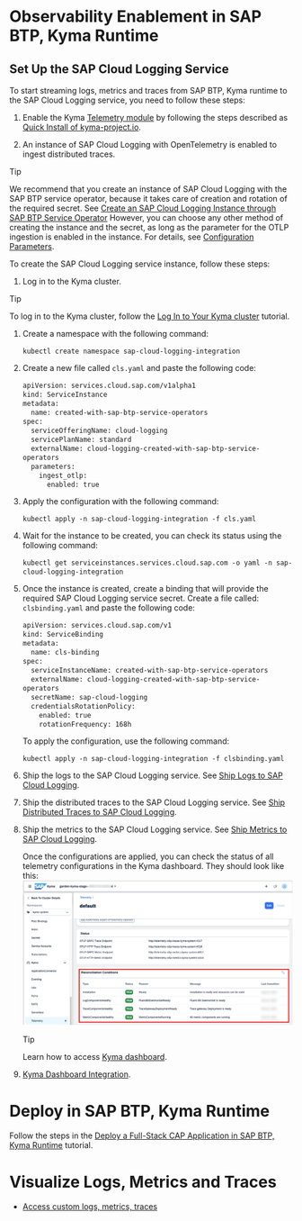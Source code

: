 # Observability Enablement in SAP BTP, Kyma Runtime

## Set Up the SAP Cloud Logging Service

To start streaming logs, metrics and traces from SAP BTP, Kyma runtime to the SAP Cloud Logging service, you need to follow these steps:

1. Enable the Kyma [Telemetry module](https://kyma-project.io/#/telemetry-manager/user/README) by following the steps described as [Quick Install of kyma-project.io](https://kyma-project.io/#/02-get-started/01-quick-install).

2. An instance of SAP Cloud Logging with OpenTelemetry is enabled to ingest distributed traces.

> [!TIP]
>We recommend that you create an instance of SAP Cloud Logging with the SAP BTP service operator, because it takes care of creation and rotation of the required secret. See [Create an SAP Cloud Logging Instance through SAP BTP Service Operator](https://help.sap.com/docs/cloud-logging/cloud-logging/create-sap-cloud-logging-instance-through-sap-btp-service-operator)
However, you can choose any other method of creating the instance and the secret, as long as the parameter for the OTLP ingestion is enabled in the instance. For details, see [Configuration Parameters](https://help.sap.com/docs/cloud-logging/cloud-logging/configuration-parameters?locale=en-US&version=Cloud).

To create the SAP Cloud Logging service instance, follow these steps:

1. Log in to the Kyma cluster.

> [!TIP]
> To log in to the Kyma cluster, follow the [Log In to Your Kyma cluster](https://developers.sap.com/tutorials/deploy-to-kyma.html#1206fdc5-e6d4-4238-8cef-638cc7739ca6) tutorial.

1. Create a namespace with the following command:
   
    ``` 
    kubectl create namespace sap-cloud-logging-integration 
    ```

2. Create a new file called `cls.yaml` and paste the following code:

    ```
    apiVersion: services.cloud.sap.com/v1alpha1
    kind: ServiceInstance
    metadata:
      name: created-with-sap-btp-service-operators
    spec:
      serviceOfferingName: cloud-logging
      servicePlanName: standard
      externalName: cloud-logging-created-with-sap-btp-service-operators
      parameters:
        ingest_otlp:
          enabled: true
    ```
3. Apply the configuration with the following command:

    ```
    kubectl apply -n sap-cloud-logging-integration -f cls.yaml 
    ```
       
4. Wait for the instance to be created, you can check its status using the following command:

    ```
    kubectl get serviceinstances.services.cloud.sap.com -o yaml -n sap-cloud-logging-integration
    ```
5. Once the instance is created, create a binding that will provide the required SAP Cloud Logging service secret. Create a file called: `clsbinding.yaml` and paste the following code: 

    ```
    apiVersion: services.cloud.sap.com/v1
    kind: ServiceBinding
    metadata:
      name: cls-binding
    spec:
      serviceInstanceName: created-with-sap-btp-service-operators
      externalName: cloud-logging-created-with-sap-btp-service-operators
      secretName: sap-cloud-logging
      credentialsRotationPolicy:
        enabled: true
        rotationFrequency: 168h

    ```
    To apply the configuration, use the following command:
    ```
    kubectl apply -n sap-cloud-logging-integration -f clsbinding.yaml
    ```
    
7. Ship the logs to the SAP Cloud Logging service. See [Ship Logs to SAP Cloud Logging](https://kyma-project.io/#/telemetry-manager/user/integration/sap-cloud-logging/README?id=ship-logs-to-sap-cloud-logging).

8. Ship the distributed traces to the SAP Cloud Logging service. See [Ship Distributed Traces to SAP Cloud Logging](https://kyma-project.io/#/telemetry-manager/user/integration/sap-cloud-logging/README?id=ship-logs-to-sap-cloud-logging).

9. Ship the metrics to the SAP Cloud Logging service. See [Ship Metrics to SAP Cloud Logging](https://kyma-project.io/#/telemetry-manager/user/integration/sap-cloud-logging/README?id=ship-metrics-to-sap-cloud-logging).

    Once the configurations are applied, you can check the status of all telemetry configurations in the Kyma dashboard. They should look like this: 
    <img src="./images/pipelines.png" />

    > [!TIP]
    > Learn how to access [Kyma dashboard](https://learning.sap.com/learning-journeys/deliver-side-by-side-extensibility-based-on-sap-btp-kyma-runtime/using-the-kyma-dashboard_d23b12a1-d17c-491d-a80b-cb78039e317e).

10.  [Kyma Dashboard Integration](https://kyma-project.io/#/telemetry-manager/user/integration/sap-cloud-logging/README?id=ship-metrics-to-sap-cloud-logging).

# Deploy in SAP BTP, Kyma Runtime

Follow the steps in the [Deploy a Full-Stack CAP Application in SAP BTP, Kyma Runtime](https://developers.sap.com/group.deploy-full-stack-cap-kyma-runtime.html) tutorial.

# Visualize Logs, Metrics and Traces
- [Access custom logs, metrics, traces](./6-test-the-flow.md)
